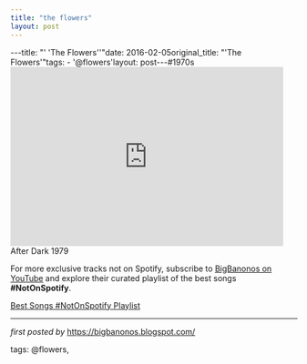 ```yaml
---
title: "the flowers"
layout: post
---
```

---title: "' 'The Flowers''"date: 2016-02-05original_title: "'The Flowers'"tags:  - '@flowers'layout: post---#1970s <br /><iframe width="95%" height="315" src="https://www.youtube.com/embed/xhVbmcOM8Sw?list=PLtuNtuTatqI27rEpl6sppn5M8ja8x3-Rz" frameborder="0" allowfullscreen></iframe><br />After Dark 1979<!--Subscribe and Playlist Links--><div>    <p>For more exclusive tracks not on Spotify, subscribe to <a href="https://www.youtube.com/@BigBanonos" target="_blank">BigBanonos on YouTube</a> and explore their curated playlist of the best songs <strong>#NotOnSpotify</strong>.</p>    <p><a href="https://www.youtube.com/playlist?list=PLtuNtuTatqI0kFahUCbtbfenC_ET5O_tr" target="_blank">Best Songs #NotOnSpotify Playlist<br /></a></p></div><hr /><p><em>first posted by</em> <a href="https://bigbanonos.blogspot.com/" rel="noopener" target="_new">https://bigbanonos.blogspot.com/</a></p><p>tags: @flowers,</p>
